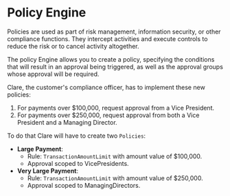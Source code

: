 # Policy Engine

Policies are used as part of risk management, information security, or other compliance functions. They intercept activities and execute controls to reduce the risk or to cancel activity altogether.

The policy Engine allows you to create a policy, specifying the conditions that will result in an approval being triggered, as well as the approval groups whose approval will be required.

Clare, the customer's compliance officer, has to implement these new policies:

1. For payments over $100,000, request approval from a Vice President.
2. For payments over $250,000, request approval from both a Vice President and a Managing Director.

To do that Clare will have to create two `Policies`:

* **Large Payment**:&#x20;
  * Rule: `TransactionAmountLimit` with amount value of $100,000.
  * Approval scoped to VicePresidents.
* **Very Large Payment**:
  * Rule: `TransactionAmountLimit` with amount value of $250,000.
  * Approval scoped to ManagingDirectors.
